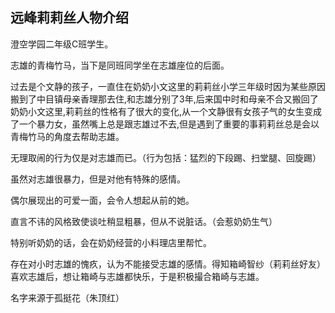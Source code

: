 ## 远峰莉莉丝人物介绍

澄空学园二年级C班学生。

志雄的青梅竹马，当下是同班同学坐在志雄座位的后面。

过去是个文静的孩子，一直住在奶奶小文这里的莉莉丝小学三年级时因为某些原因搬到了中目镇母亲香理那去住,和志雄分别了3年,后来国中时和母亲不合又搬回了奶奶小文这里,莉莉丝的性格有了很大的变化,从一个文静很有女孩子气的女生变成了一个暴力女，虽然嘴上总是跟志雄过不去,但是遇到了重要的事莉莉丝总是会以青梅竹马的角度去帮助志雄。

无理取闹的行为仅是对志雄而已。（行为包括：猛烈的下段踢、扫堂腿、回旋踢）

虽然对志雄很暴力，但是对他有特殊的感情。

偶尔展现出的可爱一面，会令人想起从前的她。

直言不讳的风格致使谈吐稍显粗暴，但从不说脏话。（会惹奶奶生气）

特别听奶奶的话，会在奶奶经营的小料理店里帮忙。

存在对小时志雄的愧疚，认为不能接受志雄的感情。得知箱崎智纱（莉莉丝好友）喜欢志雄后，想让箱崎与志雄都快乐，于是积极撮合箱崎与志雄。

名字来源于孤挺花（朱顶红）
